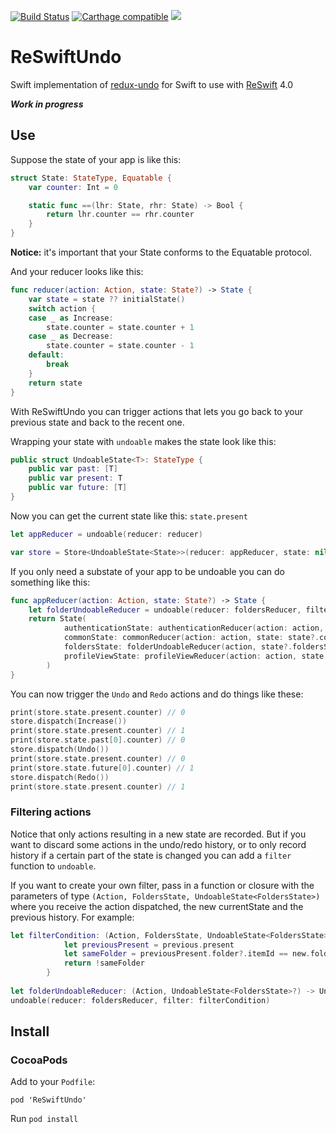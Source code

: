 [![Build Status](https://travis-ci.org/voluntadpear/ReSwiftUndo.svg?branch=master&style=flat-square)](https://travis-ci.org/voluntadpear/ReSwiftUndo)
[![Carthage compatible](https://img.shields.io/badge/Carthage-compatible-4BC51D.svg?style=flat)](https://github.com/Carthage/Carthage) 
[![](https://img.shields.io/badge/license-MIT-blue.svg)](https://github.com/voluntadpear/ReSwiftUndo/blob/master/LICENSE)

# ReSwiftUndo
Swift implementation of [redux-undo](https://github.com/omnidan/redux-undo) for Swift to use with [ReSwift](https://github.com/ReSwift/ReSwift) 4.0

***Work in progress***

## Use

Suppose the state of your app is like this:
```swift
struct State: StateType, Equatable {
    var counter: Int = 0

    static func ==(lhr: State, rhr: State) -> Bool {
        return lhr.counter == rhr.counter
    }
}
```

**Notice:** it's important that your State conforms to the Equatable protocol.

And your reducer looks like this:
```swift
func reducer(action: Action, state: State?) -> State {
    var state = state ?? initialState()
    switch action {
    case _ as Increase:
        state.counter = state.counter + 1
    case _ as Decrease:
        state.counter = state.counter - 1
    default:
        break
    }
    return state
}
```
With ReSwiftUndo you can trigger actions that lets you go back to your previous state and back to the recent one.

Wrapping your state with `undoable` makes the state look like this:

```swift
public struct UndoableState<T>: StateType {
    public var past: [T]
    public var present: T
    public var future: [T]
}
```
Now you can get the current state like this: `state.present`

```swift
let appReducer = undoable(reducer: reducer)

var store = Store<UndoableState<State>>(reducer: appReducer, state: nil)
```

If you only need a substate of your app to be undoable you can do something like this:
```swift
func appReducer(action: Action, state: State?) -> State {
    let folderUndoableReducer = undoable(reducer: foldersReducer, filter: filterCondition)
    return State(
            authenticationState: authenticationReducer(action: action, state: state?.authenticationState),
            commonState: commonReducer(action: action, state: state?.commonState),
            foldersState: folderUndoableReducer(action, state?.foldersState),
            profileViewState: profileViewReducer(action: action, state: state?.profileViewState)
        )
}
```

You can now trigger the `Undo` and `Redo` actions and do things like these:

```swift
print(store.state.present.counter) // 0
store.dispatch(Increase())
print(store.state.present.counter) // 1
print(store.state.past[0].counter) // 0
store.dispatch(Undo())
print(store.state.present.counter) // 0
print(store.state.future[0].counter) // 1
store.dispatch(Redo())
print(store.state.present.counter) // 1
```

### Filtering actions
Notice that only actions resulting in a new state are recorded. But if you want to discard some actions in the undo/redo history, or to only record history if a certain part of the state is changed you can
add a `filter` function to `undoable`. 

If you want to create your own filter, pass in a function or closure with the parameters of type 
`(Action, FoldersState, UndoableState<FoldersState>)` where you receive the action dispatched, the new currentState and the previous history. For example:

```swift
let filterCondition: (Action, FoldersState, UndoableState<FoldersState>) -> Bool = { (_, new, previous) in
            let previousPresent = previous.present
            let sameFolder = previousPresent.folder?.itemId == new.folder?.itemId
            return !sameFolder
        }
        
let folderUndoableReducer: (Action, UndoableState<FoldersState>?) -> UndoableState<FoldersState> = 
undoable(reducer: foldersReducer, filter: filterCondition)
```
## Install

### CocoaPods

Add to your `Podfile`:
```
pod 'ReSwiftUndo'
```

Run `pod install`

